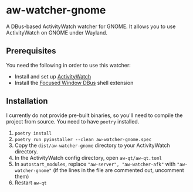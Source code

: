 # aw-watcher-gnome

A DBus-based ActivityWatch watcher for GNOME. It allows you to use ActivityWatch
on GNOME under Wayland.

## Prerequisites

You need the following in order to use this watcher:

- Install and set up [ActivityWatch](https://activitywatch.net)
- Install the
  [Focused Window DBus](https://extensions.gnome.org/extension/5592/focused-window-d-bus)
  shell extension

## Installation

I currently do not provide pre-built binaries, so you'll need to compile the
project from source. You need to have `poetry` installed.

1. `poetry install`
2. `poetry run pyinstaller --clean aw-watcher-gnome.spec`
3. Copy the `dist/aw-watcher-gnome` directory to your ActivityWatch directory.
4. In the ActivityWatch config directory, open `aw-qt/aw-qt.toml`
5. In `autostart_modules`, replace `"aw-server", "aw-watcher-afk"` with
   `"aw-watcher-gnome"` (if the lines in the file are commented out, uncomment
   them)
6. Restart `aw-qt`
